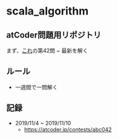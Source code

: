 # scala_algorithm

## atCoder問題用リポジトリ


まず、[これ](https://kenkoooo.com/atcoder/#/table/)の第42問 ~ 最新を解く

## ルール
- 一週間で一問解く


## 記録
- 2019/11/4 ~ 2019/11/10
  - https://atcoder.jp/contests/abc042
